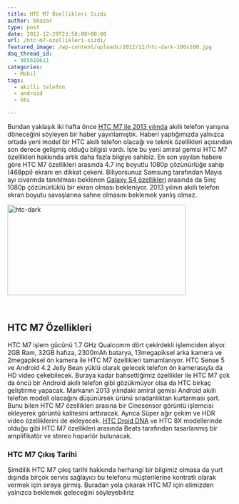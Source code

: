 ```yaml
---
title: HTC M7 Özellikleri Sızdı
author: bkazar
type: post
date: 2012-12-20T23:58:08+00:00
url: /htc-m7-ozellikleri-sizdi/
featured_image: /wp-content/uploads/2012/12/htc-dark-100x100.jpg
dsq_thread_id:
  - 985610611
categories:
  - Mobil
tags:
  - akıllı telefon
  - android
  - htc

---
```

Bundan yaklaşık iki hafta önce [HTC M7 ile 2013 yılında][1] akıllı telefon yarışına döneceğini söyleyen bir haber yayınlamıştık. Haberi yaptığımızda yalnızca ortada yeni model bir HTC akıllı telefon olacağı ve teknik özellikleri açısından son derece gelişmiş olduğu bilgisi vardı. İşte bu yeni amiral gemisi HTC M7 özellikleri hakkında artık daha fazla bilgiye sahibiz. En son yayılan habere göre HTC M7 özellikleri arasında 4.7 inç boyutlu 1080p çözünürlüğe sahip (468ppi) ekranı en dikkat çekeni. Biliyorsunuz Samsung tarafından Mayıs ayı civarında tanıtılması beklenen [Galaxy S4 özellikleri][2] arasında da 5inç 1080p çözünürlüklü bir ekran olması bekleniyor. 2013 yılının akıllı telefon ekran boyutu savaşlarına sahne olmasını beklemek yanlış olmaz.

<img class="aligncenter size-large wp-image-10016" alt="htc-dark" src="https://www.murekkep.org/wp-content/uploads/2012/12/htc-dark-400x203.jpg" width="400" height="203" srcset="https://www.murekkep.org/wp-content/uploads/2012/12/htc-dark-400x203.jpg 400w, https://www.murekkep.org/wp-content/uploads/2012/12/htc-dark-50x25.jpg 50w, https://www.murekkep.org/wp-content/uploads/2012/12/htc-dark-125x63.jpg 125w, https://www.murekkep.org/wp-content/uploads/2012/12/htc-dark-300x152.jpg 300w, https://www.murekkep.org/wp-content/uploads/2012/12/htc-dark-580x294.jpg 580w, https://www.murekkep.org/wp-content/uploads/2012/12/htc-dark.jpg 630w" sizes="(max-width: 400px) 100vw, 400px" /> 

&nbsp;

## HTC M7 Özellikleri

HTC M7 işlem gücünü 1.7 GHz Qualcomm dört çekirdekli işlemciden alıyor. 2GB Ram, 32GB hafıza, 2300mAh batarya, 13megapiksel arka kamera ve 2megapiksel ön kamera ile HTC M7 özellikleri tamamlanıyor. HTC Sense 5 ve Android 4.2 Jelly Bean yüklü olarak gelecek telefon ön kamerasıyla da HD video çekebilecek. Buraya kadar bahsettiğimiz özellikler ile HTC M7 çok da öncü bir Android akıllı telefon gibi gözükmüyor olsa da HTC birkaç geliştirme yapacak. Markanın 2013 yılındaki amiral gemisi Android akıllı telefon modeli olacağını düşünürsek ürünü sıradanlıktan kurtarması şart. Bunu bilen HTC M7 özellikleri arasına bir Cinesensor görüntü işlemcisi ekleyerek görüntü kalitesini arttıracak. Ayrıca Süper ağır çekim ve HDR video özelliklerini de ekleyecek. [HTC Droid DNA][3] ve HTC 8X modellerinde olduğu gibi HTC M7 özellikleri arasında Beats tarafından tasarlanmış bir amplifikatör ve stereo hoparlör bulunacak.

### HTC M7 Çıkış Tarihi

Şimdilik HTC M7 çıkış tarihi hakkında herhangi bir bilgimiz olmasa da yurt dışında birçok servis sağlayıcı bu telefonu müşterilerine kontratlı olarak vermek için sıraya girmiş. Buradan yola çıkarak HTC M7 için elimizden yalnızca beklemek geleceğini söyleyebiliriz

&nbsp;

 [1]: https://www.murekkep.org/htc-2013-yilinda-htc-m7-akilli-telefon-ile-yarisa-geri-donecek-9627
 [2]: https://www.murekkep.org/samsung-galaxy-s4-ozellikleri-ekran-9932 "galaxy s4 ekran"
 [3]: https://www.murekkep.org/htc-droid-dna-full-hd-ekraniyla-geliyor-9089 "htc droid dna"